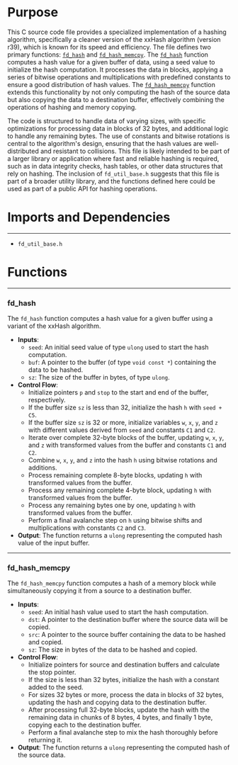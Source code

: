 # Purpose
This C source code file provides a specialized implementation of a hashing algorithm, specifically a cleaner version of the xxHash algorithm (version r39), which is known for its speed and efficiency. The file defines two primary functions: [`fd_hash`](#fd_hash) and [`fd_hash_memcpy`](#fd_hash_memcpy). The [`fd_hash`](#fd_hash) function computes a hash value for a given buffer of data, using a seed value to initialize the hash computation. It processes the data in blocks, applying a series of bitwise operations and multiplications with predefined constants to ensure a good distribution of hash values. The [`fd_hash_memcpy`](#fd_hash_memcpy) function extends this functionality by not only computing the hash of the source data but also copying the data to a destination buffer, effectively combining the operations of hashing and memory copying.

The code is structured to handle data of varying sizes, with specific optimizations for processing data in blocks of 32 bytes, and additional logic to handle any remaining bytes. The use of constants and bitwise rotations is central to the algorithm's design, ensuring that the hash values are well-distributed and resistant to collisions. This file is likely intended to be part of a larger library or application where fast and reliable hashing is required, such as in data integrity checks, hash tables, or other data structures that rely on hashing. The inclusion of `fd_util_base.h` suggests that this file is part of a broader utility library, and the functions defined here could be used as part of a public API for hashing operations.
# Imports and Dependencies

---
- `fd_util_base.h`


# Functions

---
### fd\_hash<!-- {{#callable:fd_hash}} -->
The `fd_hash` function computes a hash value for a given buffer using a variant of the xxHash algorithm.
- **Inputs**:
    - `seed`: An initial seed value of type `ulong` used to start the hash computation.
    - `buf`: A pointer to the buffer (of type `void const *`) containing the data to be hashed.
    - `sz`: The size of the buffer in bytes, of type `ulong`.
- **Control Flow**:
    - Initialize pointers `p` and `stop` to the start and end of the buffer, respectively.
    - If the buffer size `sz` is less than 32, initialize the hash `h` with `seed + C5`.
    - If the buffer size `sz` is 32 or more, initialize variables `w`, `x`, `y`, and `z` with different values derived from `seed` and constants `C1` and `C2`.
    - Iterate over complete 32-byte blocks of the buffer, updating `w`, `x`, `y`, and `z` with transformed values from the buffer and constants `C1` and `C2`.
    - Combine `w`, `x`, `y`, and `z` into the hash `h` using bitwise rotations and additions.
    - Process remaining complete 8-byte blocks, updating `h` with transformed values from the buffer.
    - Process any remaining complete 4-byte block, updating `h` with transformed values from the buffer.
    - Process any remaining bytes one by one, updating `h` with transformed values from the buffer.
    - Perform a final avalanche step on `h` using bitwise shifts and multiplications with constants `C2` and `C3`.
- **Output**: The function returns a `ulong` representing the computed hash value of the input buffer.


---
### fd\_hash\_memcpy<!-- {{#callable:fd_hash_memcpy}} -->
The `fd_hash_memcpy` function computes a hash of a memory block while simultaneously copying it from a source to a destination buffer.
- **Inputs**:
    - `seed`: An initial hash value used to start the hash computation.
    - `dst`: A pointer to the destination buffer where the source data will be copied.
    - `src`: A pointer to the source buffer containing the data to be hashed and copied.
    - `sz`: The size in bytes of the data to be hashed and copied.
- **Control Flow**:
    - Initialize pointers for source and destination buffers and calculate the stop pointer.
    - If the size is less than 32 bytes, initialize the hash with a constant added to the seed.
    - For sizes 32 bytes or more, process the data in blocks of 32 bytes, updating the hash and copying data to the destination buffer.
    - After processing full 32-byte blocks, update the hash with the remaining data in chunks of 8 bytes, 4 bytes, and finally 1 byte, copying each to the destination buffer.
    - Perform a final avalanche step to mix the hash thoroughly before returning it.
- **Output**: The function returns a `ulong` representing the computed hash of the source data.


